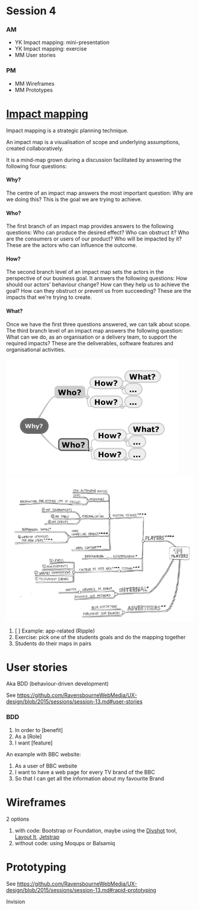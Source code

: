# Session 4

### AM

* YK Impact mapping: mini-presentation 
* YK Impact mapping: exercise
* MM User stories

### PM

* MM Wireframes
* MM Prototypes


<!--
Coding front-end of groups apps
Intro to GitHub and collaborative workflows?-->
<!--
- [ ] http://zurb.com/building-blocks-->


# [Impact mapping](http://impactmapping.org/drawing.php)

Impact mapping is a strategic planning technique.

An impact map is a visualisation of scope and underlying assumptions, created collaboratively. 

It is a mind-map grown during a discussion facilitated by answering the following four questions:

#### Why?
The centre of an impact map answers the most important question: Why are we doing this? This is the goal we are trying to achieve.

#### Who?
The first branch of an impact map provides answers to the following questions: Who can produce the desired effect? Who can obstruct it? Who are the consumers or users of our product? Who will be impacted by it? These are the actors who can influence the outcome.

#### How?
The second branch level of an impact map sets the actors in the perspective of our business goal. It answers the following questions: How should our actors' behaviour change? How can they help us to achieve the goal? How can they obstruct or prevent us from succeeding? These are the impacts that we're trying to create.

#### What?
Once we have the first three questions answered, we can talk about scope. The third branch level of an impact map answers the following question: What can we do, as an organisation or a delivery team, to support the required impacts? These are the deliverables, software features and organisational activities.



![](assets/map.png)
![](assets/im_example.png)

1. [ ] Example: app-related (Ripple)
2.  Exercise: pick one of the students goals and do the mapping together
3. Students do their maps in pairs 
 


# User stories

Aka BDD (behaviour-driven development)

See https://github.com/RavensbourneWebMedia/UX-design/blob/2015/sessions/session-13.md#user-stories

### BDD
 
1. In order to [benefit]
2. As a [Role]
3. I want [feature]


An example with BBC website:

1. As a user of BBC website
2. I want to have a web page for every TV brand of the BBC
3. So that I can get all the information about my favourite Brand


# Wireframes

2 options

1. with code: Bootstrap or Foundation, maybe using the [Divshot](https://divshot.com/features) tool, [Layout It](http://www.layoutit.com/), [Jetstrap](https://jetstrap.com/)
2. without code: using Moqups or Balsamiq

# Prototyping

See https://github.com/RavensbourneWebMedia/UX-design/blob/2015/sessions/session-13.md#rapid-prototyping

Invision